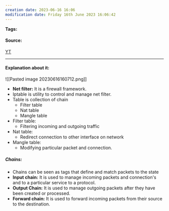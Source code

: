 ```yaml
---
creation date: 2023-06-16 16:06
modification date: Friday 16th June 2023 16:06:42
---
```


**Tags:** 

#### Source:
[YT](https://www.youtube.com/watch?v=6Ra17Qpj68c)

--------------------------------------

#### Explanation about it:

![[Pasted image 20230616160712.png]]

* **Net filter:** It is a firewall framework.
* Iptable is utility to control and manage net filter.
* Table is collection of chain
	* Filter table
	* Nat table
	* Mangle table
* Filter table:
	* Filtering incoming and outgoing traffic
* Nat table:
	* Redirect connection to other interface on network
* Mangle table:
	* Modifying particular packet and connection.


##### Chains:

* Chains can be seen as tags that define and match packets to the state
* **Input chain:** It is used to manage incoming packets and connection's and to a particular service to a protocol.
* **Output Chain:** It is used to manage outgoing packets after they have been created or processed.
* **Forward chain:** It is used to forward incoming packets from their source to the destination.

